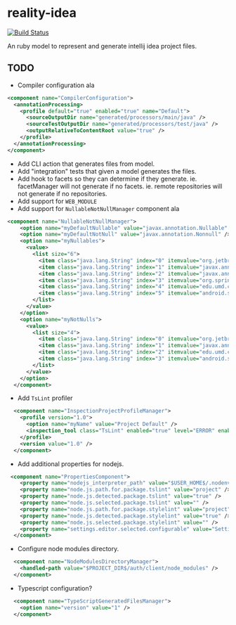 # reality-idea

[![Build Status](https://secure.travis-ci.org/realityforge/reality-idea.png?branch=master)](http://travis-ci.org/realityforge/reality-idea)

An ruby model to represent and generate intellij idea project files.

## TODO

* Compiler configuration ala
```xml
<component name="CompilerConfiguration">
  <annotationProcessing>
    <profile default="true" enabled="true" name="Default">
      <sourceOutputDir name="generated/processors/main/java" />
      <sourceTestOutputDir name="generated/processors/test/java" />
      <outputRelativeToContentRoot value="true" />
    </profile>
  </annotationProcessing>
</component>
```
* Add CLI action that generates files from model.
* Add "integration" tests that given a model generates the files.
* Add hook to facets so they can determine if they generate.
  ie. facetManager will not generate if no facets.
  ie. remote repositories will not generate if no repositories.
* Add support for `WEB_MODULE`
* Add support for `NullableNotNullManager` component ala
```xml
<component name="NullableNotNullManager">
    <option name="myDefaultNullable" value="javax.annotation.Nullable" />
    <option name="myDefaultNotNull" value="javax.annotation.Nonnull" />
    <option name="myNullables">
      <value>
        <list size="6">
          <item class="java.lang.String" index="0" itemvalue="org.jetbrains.annotations.Nullable" />
          <item class="java.lang.String" index="1" itemvalue="javax.annotation.Nullable" />
          <item class="java.lang.String" index="2" itemvalue="javax.annotation.CheckForNull" />
          <item class="java.lang.String" index="3" itemvalue="org.springframework.lang.Nullable" />
          <item class="java.lang.String" index="4" itemvalue="edu.umd.cs.findbugs.annotations.Nullable" />
          <item class="java.lang.String" index="5" itemvalue="android.support.annotation.Nullable" />
        </list>
      </value>
    </option>
    <option name="myNotNulls">
      <value>
        <list size="4">
          <item class="java.lang.String" index="0" itemvalue="org.jetbrains.annotations.NotNull" />
          <item class="java.lang.String" index="1" itemvalue="javax.annotation.Nonnull" />
          <item class="java.lang.String" index="2" itemvalue="edu.umd.cs.findbugs.annotations.NonNull" />
          <item class="java.lang.String" index="3" itemvalue="android.support.annotation.NonNull" />
        </list>
      </value>
    </option>
  </component>
```  
* Add `TsLint` profiler
```xml
  <component name="InspectionProjectProfileManager">
    <profile version="1.0">
      <option name="myName" value="Project Default" />
      <inspection_tool class="TsLint" enabled="true" level="ERROR" enabled_by_default="true" />
    </profile>
    <version value="1.0" />
  </component>
```
* Add additional properties for nodejs.
```xml
 <component name="PropertiesComponent">
    <property name="nodejs_interpreter_path" value="$USER_HOME$/.nodenv/shims/node" />
    <property name="node.js.path.for.package.tslint" value="project" />
    <property name="node.js.detected.package.tslint" value="true" />
    <property name="node.js.selected.package.tslint" value="" />
    <property name="node.js.path.for.package.stylelint" value="project" />
    <property name="node.js.detected.package.stylelint" value="true" />
    <property name="node.js.selected.package.stylelint" value="" />
    <property name="settings.editor.selected.configurable" value="Settings.Markdown.Preview" />
  </component>
```
* Configure node modules directory.
```xml
  <component name="NodeModulesDirectoryManager">
    <handled-path value="$PROJECT_DIR$/auth/client/node_modules" />
  </component>
```
* Typescript configuration?
```xml
  <component name="TypeScriptGeneratedFilesManager">
    <option name="version" value="1" />
  </component>
```
